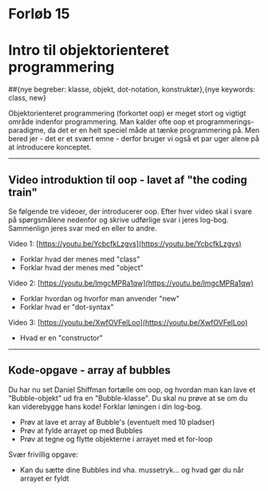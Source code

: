 # Forløb 15
# Intro til objektorienteret programmering
##{nye begreber: klasse, objekt, dot-notation, konstruktør},{nye keywords: class, new}

Objektorienteret programmering (forkortet oop) er meget stort og vigtigt område indenfor programmering. Man kalder ofte oop et programmerings-paradigme, da det er en helt speciel måde at tænke programmering på.
Men bered jer - det er et svært emne - derfor bruger vi også et par uger alene på at introducere konceptet.

-----------------------------------------------------------------------------------------------------
## Video introduktion til oop - lavet af "the coding train"
Se følgende tre videoer, der introducerer oop. Efter hver video skal i svare på spørgsmålene nedenfor
og skrive udførlige svar i jeres log-bog. Sammenlign jeres svar med en eller to andre.

Video 1: [https://youtu.be/YcbcfkLzgvs](https://youtu.be/YcbcfkLzgvs)   
- Forklar hvad der menes med "class"
- Forklar hvad der menes med "object"

Video 2: [https://youtu.be/lmgcMPRa1qw](https://youtu.be/lmgcMPRa1qw)      
- Forklar hvordan og hvorfor man anvender "new"
- Forklar hvad er "dot-syntax"

Video 3: [https://youtu.be/XwfOVFelLoo](https://youtu.be/XwfOVFelLoo)      
- Hvad er en "constructor"

-----------------------------------------------------------------------------------------------------
## Kode-opgave - array af bubbles
Du har nu set Daniel Shiffman fortælle om oop, og hvordan man kan lave et "Bubble-objekt" ud fra en "Bubble-klasse". Du skal nu prøve at se om du kan viderebygge hans kode! Forklar løningen i din log-bog.

- Prøv at lave et array af Bubble's (eventuelt med 10 pladser)
- Prøv at fylde arrayet op med Bubbles
- Prøv at tegne og flytte objekterne i arrayet med et for-loop

Svær frivillig opgave:
- Kan du sætte dine Bubbles ind vha. mussetryk... og hvad gør du når arrayet er fyldt
